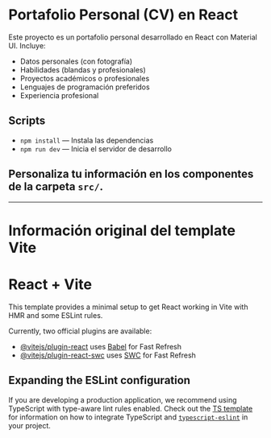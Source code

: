 # Portafolio Personal (CV) en React

Este proyecto es un portafolio personal desarrollado en React con Material UI. Incluye:
- Datos personales (con fotografía)
- Habilidades (blandas y profesionales)
- Proyectos académicos o profesionales
- Lenguajes de programación preferidos
- Experiencia profesional

## Scripts

- `npm install` — Instala las dependencias
- `npm run dev` — Inicia el servidor de desarrollo

## Personaliza tu información en los componentes de la carpeta `src/`.

---

# Información original del template Vite

# React + Vite

This template provides a minimal setup to get React working in Vite with HMR and some ESLint rules.

Currently, two official plugins are available:

- [@vitejs/plugin-react](https://github.com/vitejs/vite-plugin-react/blob/main/packages/plugin-react) uses [Babel](https://babeljs.io/) for Fast Refresh
- [@vitejs/plugin-react-swc](https://github.com/vitejs/vite-plugin-react/blob/main/packages/plugin-react-swc) uses [SWC](https://swc.rs/) for Fast Refresh

## Expanding the ESLint configuration

If you are developing a production application, we recommend using TypeScript with type-aware lint rules enabled. Check out the [TS template](https://github.com/vitejs/vite/tree/main/packages/create-vite/template-react-ts) for information on how to integrate TypeScript and [`typescript-eslint`](https://typescript-eslint.io) in your project.
